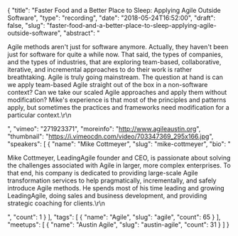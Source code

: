 {
  "title": "Faster Food and a Better Place to Sleep: Applying Agile Outside Software",
  "type": "recording",
  "date": "2018-05-24T16:52:00",
  "draft": false,
  "slug": "faster-food-and-a-better-place-to-sleep-applying-agile-outside-software",
  "abstract": "<p>Agile methods aren't just for software anymore. Actually, they haven't been just for software for quite a while now. That said, the types of companies, and the types of industries, that are exploring team-based, collaborative, iterative, and incremental approaches to do their work is rather breathtaking. Agile is truly going mainstream. The question at hand is can we apply team-based Agile straight out of the box in a non-software context? Can we take our scaled Agile approaches and apply them without modification? Mike's experience is that most of the principles and patterns apply, but sometimes the practices and frameworks need modification for a particular context.\r\n</p>",
  "vimeo": "271923371",
  "moreinfo": "http://www.agileaustin.org",
  "thumbnail": "https://i.vimeocdn.com/video/703347369_295x166.jpg",
  "speakers": [
    {
      "name": "Mike Cottmeyer",
      "slug": "mike-cottmeyer",
      "bio": "<p>Mike Cottmeyer, LeadingAgile founder and CEO, is passionate about solving the challenges associated with Agile in larger, more complex enterprises. To that end, his company is dedicated to providing large-scale Agile transformation services to help pragmatically, incrementally, and safely introduce Agile methods. He spends most of his time leading and growing LeadingAgile, doing sales and business development, and providing strategic coaching for clients.\r\n</p>",
      "count": 1
    }
  ],
  "tags": [
    {
      "name": "Agile",
      "slug": "agile",
      "count": 65
    }
  ],
  "meetups": [
    {
      "name": "Austin Agile",
      "slug": "austin-agile",
      "count": 31
    }
  ]
}